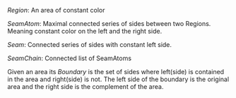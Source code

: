 *Region*: An area of constant color

*SeamAtom*: Maximal connected series of sides between two Regions. Meaning
constant color on the left and the right side. 

*Seam*: Connected series of sides with constant left side.

*SeamChain*: Connected list of SeamAtoms

Given an area its *Boundary* is the set of sides where left(side) is contained 
in the area and right(side) is not.
The left side of the boundary is the original area and the right side is the 
complement of the area.
